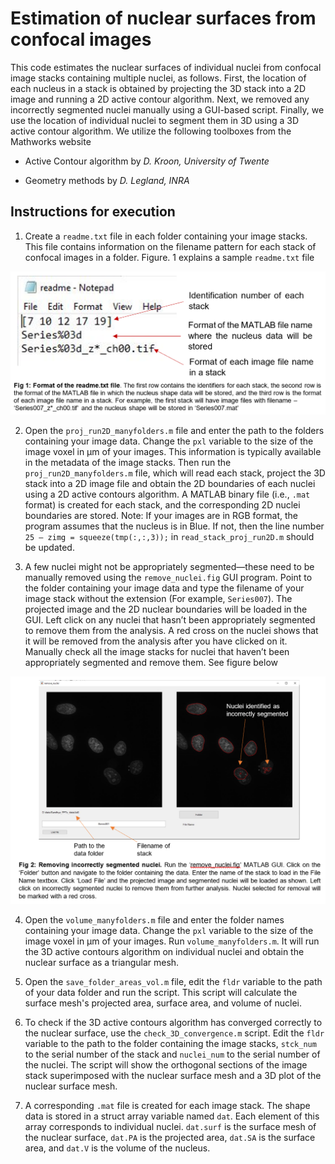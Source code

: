 # Estimation of nuclear surfaces from confocal images 

This code estimates the nuclear surfaces of individual nuclei from confocal image stacks containing multiple nuclei, as follows. First, the location of each nucleus in a stack is obtained by projecting the 3D stack into a 2D image and running a 2D active contour algorithm. Next, we removed any incorrectly segmented nuclei manually using a GUI-based script. Finally, we use the location of individual nuclei to segment them in 3D using a 3D active contour algorithm. We utilize the following toolboxes from the Mathworks website

- Active Contour algorithm by *D. Kroon, University of Twente*

- Geometry methods by *D. Legland, INRA* 

## Instructions for execution 

1. Create a `readme.txt` file in each folder containing your image stacks. This file contains information on the filename pattern for each stack of confocal images in a folder. Figure. 1 explains a sample `readme.txt` file

<img src="https://github.com/iitgoa-ml/3d-cells-nuclei-segmentation/blob/master/nuclei/img/img_1.PNG" style="width: 800px; height: auto;">

2. Open the `proj_run2D_manyfolders.m` file and enter the path to the folders containing your image data. Change the `pxl` variable to the size of the image voxel in μm of your images. This information is typically available in the metadata of the image stacks. Then run the `proj_run2D_manyfolders.m` file, which will read each stack, project the 3D stack into a 2D image file and obtain the 2D boundaries of each nuclei using a 2D active contours algorithm. A MATLAB binary file (i.e., `.mat` format) is created for each stack, and the corresponding 2D nuclei boundaries are stored. Note: If your images are in RGB format, the program assumes that the nucleus is in Blue. If not, then the line number `25 – zimg = squeeze(tmp(:,:,3));` in `read_stack_proj_run2D.m` should be updated.

3. A few nuclei might not be appropriately segmented—these need to be manually removed using the `remove_nuclei.fig` GUI program. Point to the folder containing your image data and type the filename of your image stack without the extension (For example, `Series007`). The projected image and the 2D nuclear boundaries will be loaded in the GUI. Left click on any nuclei that hasn’t been appropriately segmented to remove them from the analysis. A red cross on the nuclei shows that it will be removed from the analysis after you have clicked on it. Manually check all the image stacks for nuclei that haven’t been appropriately segmented and remove them. See figure below

<img src="https://github.com/iitgoa-ml/3d-cells-nuclei-segmentation/blob/master/nuclei/img/img_2.PNG" style="width: 800px; height: auto;">

4. Open the `volume_manyfolders.m` file and enter the folder names containing your image data. Change the `pxl` variable to the size of the image voxel in μm of your images. Run `volume_manyfolders.m`. It will run the 3D active contours algorithm on individual nuclei and obtain the nuclear surface as a triangular mesh.

5. Open the `save_folder_areas_vol.m` file, edit the `fldr` variable to the path of your data folder and run the script. This script will calculate the surface mesh's projected area, surface area, and volume of nuclei.

6. To check if the 3D active contours algorithm has converged correctly to the nuclear surface, use the `check_3D_convergence.m` script. Edit the `fldr` variable to the path to the folder containing the image stacks, `stck_num` to the serial number of the stack and `nuclei_num` to the serial number of the nuclei. The script will show the orthogonal sections of the image stack superimposed with the nuclear surface mesh and a 3D plot of the nuclear surface mesh.

7. A corresponding `.mat` file is created for each image stack. The shape data is stored in a struct array variable named `dat`. Each element of this array corresponds to individual nuclei. `dat.surf` is the surface mesh of the nuclear surface, `dat.PA` is the projected area, `dat.SA` is the surface area, and `dat.V` is the volume of the nucleus. 


